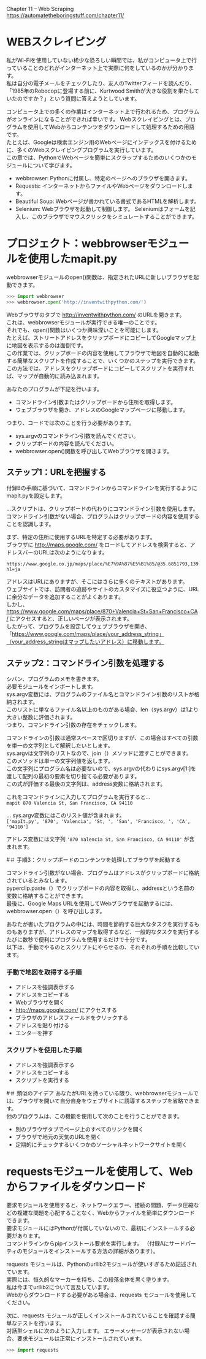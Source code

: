 Chapter 11 – Web Scraping  
https://automatetheboringstuff.com/chapter11/

# WEBスクレイピング

私がWi-Fiを使用していない稀少な恐ろしい瞬間では、私がコンピュータ上で行っていることのどれがインターネット上で実際に何をしているのかが分かります。   
私は自分の電子メールをチェックしたり、友人のTwitterフィードを読んだり、「1985年のRobocopに登場する前に、Kurtwood Smithが大きな役割を果たしていたのですか？」という質問に答えようとしています。

コンピュータ上での多くの作業はインターネット上で行われるため、プログラムがオンラインになることができれば幸いです。   Webスクレイピングとは、プログラムを使用してWebからコンテンツをダウンロードして処理するための用語です。   
たとえば、Googleは検索エンジン用のWebページにインデックスを付けるために、多くのWebスクレイピングプログラムを実行しています。   
この章では、PythonでWebページを簡単にスクラップするためのいくつかのモジュールについて学びます。

- webbrowser: Pythonに付属し、特定のページへのブラウザを開きます。
- Requests: インターネットからファイルやWebページをダウンロードします。
- Beautiful Soup: Webページが書かれている書式であるHTMLを解析します。
- Selenium: Webブラウザを起動して制御します。 Seleniumはフォームを記入し、このブラウザでマウスクリックをシミュレートすることができます。

# プロジェクト：webbrowserモジュールを使用したmapit.py

webbrowserモジュールのopen()関数は、指定されたURLに新しいブラウザを起動できます。  

```python
>>> import webbrowser
>>> webbrowser.open('http://inventwithpython.com/')
```

Webブラウザのタブで http://inventwithpython.com/ のURLを開きます。   
これは、webbrowserモジュールが実行できる唯一のことです。   
それでも、open()関数はいくつか興味深いことを可能にします。   
たとえば、ストリートアドレスをクリップボードにコピーしてGoogleマップ上に地図を表示するのは面倒です。   
この作業では、クリップボードの内容を使用してブラウザで地図を自動的に起動する簡単なスクリプトを作成することで、いくつかのステップを実行できます。   
この方法では、アドレスをクリップボードにコピーしてスクリプトを実行すれば、マップが自動的に読み込まれます。

あなたのプログラムが下記を行います。
- コマンドライン引数またはクリップボードから住所を取得します。
- ウェブブラウザを開き、アドレスのGoogleマップページに移動します。

つまり、コードでは次のことを行う必要があります。
- sys.argvのコマンドライン引数を読んでください。
- クリップボードの内容を読んでください。
- webbrowser.open()関数を呼び出してWebブラウザを開きます。

## ステップ1：URLを把握する

付録Bの手順に基づいて、コマンドラインからコマンドラインを実行するようにmapIt.pyを設定します。  

...スクリプトは、クリップボードの代わりにコマンドライン引数を使用します。   
コマンドライン引数がない場合、プログラムはクリップボードの内容を使用することを認識します。

まず、特定の住所に使用するURLを特定する必要があります。   
ブラウザに http://maps.google.com/ をロードしてアドレスを検索すると、アドレスバーのURLは次のようになります。
```   
https://www.google.co.jp/maps/place/%E7%9A%87%E5%B1%85/@35.6851793,139.7506108,17z/data=!3m1!4b1!4m5!3m4!1s0x60188c0d02d8064d:0xd11a5f0b379e6db7!8m2!3d35.685175!4d139.7527995?hl=ja
```

アドレスはURLにありますが、そこにはさらに多くのテキストがあります。   
ウェブサイトでは、訪問者の追跡やサイトのカスタマイズに役立つように、URLに余分なデータを追加することがよくあります。   
しかし、https://www.google.com/maps/place/870+Valencia+St+San+Francisco+CA/  にアクセスすると、正しいページが表示されます。   
したがって、プログラムを設定してウェブブラウザを開き、「https://www.google.com/maps/place/your_address_string」（your_address_stringはマップしたいアドレス）に移動します。


## ステップ2：コマンドライン引数を処理する

シバン、プログラムのメモを書きます。  
必要モジュールをインポートします。  
sys.argv変数には、プログラムのファイル名とコマンドライン引数のリストが格納されます。   
このリストに単なるファイル名以上のものがある場合、len（sys.argv）は1より大きい整数に評価されます。  
つまり、コマンドライン引数の存在をチェックします。

コマンドラインの引数は通常スペースで区切りますが、この場合はすべての引数を単一の文字列として解釈したいとします。  
sys.argvは文字列のリストなので、join（）メソッドに渡すことができます。  
このメソッドは単一の文字列値を返します。   
この文字列にプログラム名は必要ないので、sys.argvの代わりにsys.argv[1:]を渡して配列の最初の要素を切り捨てる必要があります。   
この式が評価する最後の文字列は、address変数に格納されます。

これをコマンドラインに入力してプログラムを実行すると...   
`mapit 870 Valencia St, San Francisco, CA 94110`

... sys.argv変数にはこのリスト値が含まれます。  
`['mapIt.py', '870', 'Valencia', 'St, ', 'San', 'Francisco, ', 'CA', '94110']`

アドレス変数には文字列 `'870 Valencia St, San Francisco, CA 94110'` が含まれます。

#＃ 手順3：クリップボードのコンテンツを処理してブラウザを起動する

コマンドライン引数がない場合、プログラムはアドレスがクリップボードに格納されているとみなします。   
pyperclip.paste（）でクリップボードの内容を取得し、addressという名前の変数に格納することができます。   
最後に、Google Maps URLを使用してWebブラウザを起動するには、webbrowser.open（）を呼び出します。

あなたが書いたプログラムの中には、時間を節約する巨大なタスクを実行するものもありますが、アドレスのマップを取得するなど、一般的なタスクを実行するたびに数秒で便利にプログラムを使用するだけで十分です。   
以下は、手動でやるのとスクリプトにやらせるの、それぞれの手順を比較しています。

### 手動で地図を取得する手順
- アドレスを強調表示する
- アドレスをコピーする
- Webブラウザを開く
- http://maps.google.com/ にアクセスする
- ブラウザのアドレスフィールドをクリックする
- アドレスを貼り付ける
- エンターを押す

### スクリプトを使用した手順
- アドレスを強調表示する
- アドレスをコピーする
- スクリプトを実行する

#＃ 類似のアイデア
あなたがURLを持っている限り、webbrowserモジュールでは、ブラウザを開いて自分自身をウェブサイトに誘導するステップを省略できます。   
他のプログラムは、この機能を使用して次のことを行うことができます。

- 別のブラウザタブでページ上のすべてのリンクを開く
- ブラウザで地元の天気のURLを開く
- 定期的にチェックするいくつかのソーシャルネットワークサイトを開く

# requestsモジュールを使用して、Webからファイルをダウンロード

要求モジュールを使用すると、ネットワークエラー、接続の問題、データ圧縮などの複雑な問題を心配することなく、Webからファイルを簡単にダウンロードできます。   
要求モジュールにはPythonが付属していないので、最初にインストールする必要があります。   
コマンドラインからpipインストール要求を実行します。
（付録Aにサードパーティのモジュールをインストールする方法の詳細があります）。

requests モジュールは、Pythonのurllib2モジュールが使いすぎるため記述されています。   
実際には、恒久的なマーカーを持ち、この段落全体を黒く塗ります。   
私は今までurllib2について言及しています。   
Webからダウンロードする必要がある場合は、requests モジュールを使用してください。

次に、requests モジュールが正しくインストールされていることを確認する簡単なテストを行います。   
対話型シェルに次のように入力します。
エラーメッセージが表示されない場合、要求モジュールは正常にインストールされています。

```python
>>> import requests
```
